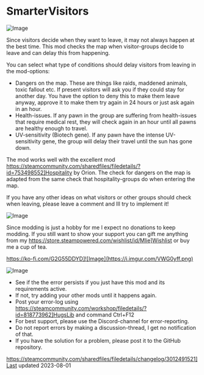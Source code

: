 # SmarterVisitors

![Image](https://i.imgur.com/iCj5o7O.png)


Since visitors decide when they want to leave, it may not always happen at the best time.
This mod checks the map when visitor-groups decide to leave and can delay this from happening.

You can select what type of conditions should delay visitors from leaving in the mod-options:


-  Dangers on the map. These are things like raids, maddened animals, toxic fallout etc. If present visitors will ask you if they could stay for another day. You have the option to deny this to make them leave anyway, approve it to make them try again in 24 hours or just ask again in an hour.
-  Health-issues. If any pawn in the group are suffering from health-issues that require medical rest, they will check again in an hour until all pawns are healthy enough to travel.
-  UV-sensitivity (Biotech gene). If any pawn have the intense UV-sensitivity gene, the group will delay their travel until the sun has gone down.



The mod works well with the excellent mod https://steamcommunity.com/sharedfiles/filedetails/?id=753498552]Hospitality by Orion. The check for dangers on the map is adapted from the same check that hospitality-groups do when entering the map.

If you have any other ideas on what visitors or other groups should check when leaving, please leave a comment and Ill try to implement it!

![Image](https://i.imgur.com/Ds0rBAD.png)

Since modding is just a hobby for me I expect no donations to keep modding. If you still want to show your support you can gift me anything from my https://store.steampowered.com/wishlist/id/Mlie]Wishlist or buy me a cup of tea.

https://ko-fi.com/G2G55DDYD]![Image](https://i.imgur.com/VWG0yff.png)


![Image](https://i.imgur.com/5xwDG6H.png)



-  See if the the error persists if you just have this mod and its requirements active.
-  If not, try adding your other mods until it happens again.
-  Post your error-log using https://steamcommunity.com/workshop/filedetails/?id=818773962]HugsLib and command Ctrl+F12
-  For best support, please use the Discord-channel for error-reporting.
-  Do not report errors by making a discussion-thread, I get no notification of that.
-  If you have the solution for a problem, please post it to the GitHub repository.



https://steamcommunity.com/sharedfiles/filedetails/changelog/3012491521]Last updated 2023-08-01
